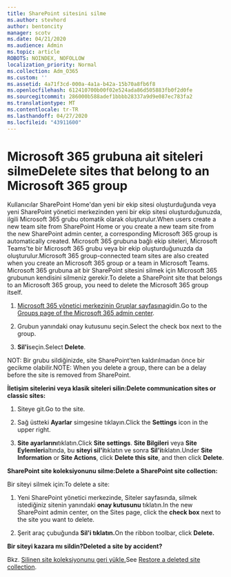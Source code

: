```yaml
---
title: SharePoint sitesini silme
ms.author: stevhord
author: bentoncity
manager: scotv
ms.date: 04/21/2020
ms.audience: Admin
ms.topic: article
ROBOTS: NOINDEX, NOFOLLOW
localization_priority: Normal
ms.collection: Adm_O365
ms.custom: ''
ms.assetid: 4a71f3cd-000a-4a1a-b42a-15b70a8fb6f8
ms.openlocfilehash: 612410700b00f02e524ada86d505883fb0f2d0fe
ms.sourcegitcommit: 286000b588adef1bbbb28337a9d9e087ec783fa2
ms.translationtype: MT
ms.contentlocale: tr-TR
ms.lasthandoff: 04/27/2020
ms.locfileid: "43911600"
---
```

# <a name="delete-sites-that-belong-to-an-microsoft-365-group"></a><span data-ttu-id="16bcc-102">Microsoft 365 grubuna ait siteleri silme</span><span class="sxs-lookup"><span data-stu-id="16bcc-102">Delete sites that belong to an Microsoft 365 group</span></span>

<span data-ttu-id="16bcc-103">Kullanıcılar SharePoint Home'dan yeni bir ekip sitesi oluşturduğunda veya yeni SharePoint yönetici merkezinden yeni bir ekip sitesi oluşturduğunuzda, ilgili Microsoft 365 grubu otomatik olarak oluşturulur.</span><span class="sxs-lookup"><span data-stu-id="16bcc-103">When users create a new team site from SharePoint Home or you create a new team site from the new SharePoint admin center, a corresponding Microsoft 365 group is automatically created.</span></span> <span data-ttu-id="16bcc-104">Microsoft 365 grubuna bağlı ekip siteleri, Microsoft Teams'te bir Microsoft 365 grubu veya bir ekip oluşturduğunuzda da oluşturulur.</span><span class="sxs-lookup"><span data-stu-id="16bcc-104">Microsoft 365 group-connected team sites are also created when you create an Microsoft 365 group or a team in Microsoft Teams.</span></span> <span data-ttu-id="16bcc-105">Microsoft 365 grubuna ait bir SharePoint sitesini silmek için Microsoft 365 grubunun kendisini silmeniz gerekir.</span><span class="sxs-lookup"><span data-stu-id="16bcc-105">To delete a SharePoint site that belongs to an Microsoft 365 group, you need to delete the Microsoft 365 group itself.</span></span> 
  
1. <span data-ttu-id="16bcc-106">[Microsoft 365 yönetici merkezinin Gruplar sayfasına](https://portal.office.com/adminportal/home#/groups)gidin.</span><span class="sxs-lookup"><span data-stu-id="16bcc-106">Go to the [Groups page of the Microsoft 365 admin center](https://portal.office.com/adminportal/home#/groups).</span></span>
    
2. <span data-ttu-id="16bcc-107">Grubun yanındaki onay kutusunu seçin.</span><span class="sxs-lookup"><span data-stu-id="16bcc-107">Select the check box next to the group.</span></span>
    
3. <span data-ttu-id="16bcc-108">**Sil'i**seçin.</span><span class="sxs-lookup"><span data-stu-id="16bcc-108">Select **Delete**.</span></span>
    
<span data-ttu-id="16bcc-109">NOT: Bir grubu sildiğinizde, site SharePoint'ten kaldırılmadan önce bir gecikme olabilir.</span><span class="sxs-lookup"><span data-stu-id="16bcc-109">NOTE: When you delete a group, there can be a delay before the site is removed from SharePoint.</span></span>
  
<span data-ttu-id="16bcc-110">**İletişim sitelerini veya klasik siteleri silin:**</span><span class="sxs-lookup"><span data-stu-id="16bcc-110">**Delete communication sites or classic sites:**</span></span>

1. <span data-ttu-id="16bcc-111">Siteye git.</span><span class="sxs-lookup"><span data-stu-id="16bcc-111">Go to the site.</span></span>
  
2. <span data-ttu-id="16bcc-112">Sağ üstteki **Ayarlar** simgesine tıklayın.</span><span class="sxs-lookup"><span data-stu-id="16bcc-112">Click the **Settings** icon in the upper right.</span></span> 
  
3. <span data-ttu-id="16bcc-113">**Site ayarlarını**tıklatın.</span><span class="sxs-lookup"><span data-stu-id="16bcc-113">Click **Site settings**.</span></span> <span data-ttu-id="16bcc-114">**Site Bilgileri** veya **Site Eylemleri**altında, bu **siteyi sil'i**tıklatın ve sonra **Sil'i**tıklatın.</span><span class="sxs-lookup"><span data-stu-id="16bcc-114">Under **Site Information** or **Site Actions**, click **Delete this site**, and then click **Delete**.</span></span>
  
<span data-ttu-id="16bcc-115">**SharePoint site koleksiyonunu silme:**</span><span class="sxs-lookup"><span data-stu-id="16bcc-115">**Delete a SharePoint site collection:**</span></span>

<span data-ttu-id="16bcc-116">Bir siteyi silmek için:</span><span class="sxs-lookup"><span data-stu-id="16bcc-116">To delete a site:</span></span>
  
1. <span data-ttu-id="16bcc-117">Yeni SharePoint yönetici merkezinde, Siteler sayfasında, silmek istediğiniz sitenin yanındaki **onay kutusunu** tıklatın.</span><span class="sxs-lookup"><span data-stu-id="16bcc-117">In the new SharePoint admin center, on the Sites page, click the **check box** next to the site you want to delete.</span></span> 
    
2. <span data-ttu-id="16bcc-118">Şerit araç çubuğunda **Sil'i tıklatın.**</span><span class="sxs-lookup"><span data-stu-id="16bcc-118">On the ribbon toolbar, click **Delete.**</span></span>
    
<span data-ttu-id="16bcc-119">**Bir siteyi kazara mı sildin?**</span><span class="sxs-lookup"><span data-stu-id="16bcc-119">**Deleted a site by accident?**</span></span>

<span data-ttu-id="16bcc-120">Bkz. [Silinen site koleksiyonunu geri yükle.](https://go.microsoft.com/fwlink/?linkid=867660)</span><span class="sxs-lookup"><span data-stu-id="16bcc-120">See [Restore a deleted site collection](https://go.microsoft.com/fwlink/?linkid=867660).</span></span>
  

